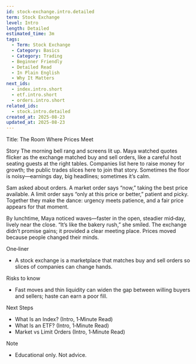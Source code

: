 ```yaml
---
id: stock-exchange.intro.detailed
term: Stock Exchange
level: Intro
length: Detailed
estimated_time: 3m
tags:
  - Term: Stock Exchange
  - Category: Basics
  - Category: Trading
  - Beginner Friendly
  - Detailed Read
  - In Plain English
  - Why It Matters
next_ids:
  - index.intro.short
  - etf.intro.short
  - orders.intro.short
related_ids:
  - stock.intro.detailed
created_at: 2025-08-23
updated_at: 2025-08-23
---
```


Title: The Room Where Prices Meet

Story
The morning bell rang and screens lit up. Maya watched quotes flicker as the exchange matched buy and sell orders, like a careful host seating guests at the right tables. Companies list here to raise money for growth; the public trades slices here to join that story. Sometimes the floor is noisy—earnings day, big headlines; sometimes it’s calm.

Sam asked about orders. A market order says “now,” taking the best price available. A limit order says “only at this price or better,” patient and picky. Together they make the dance: urgency meets patience, and a fair price appears for that moment.

By lunchtime, Maya noticed waves—faster in the open, steadier mid‑day, lively near the close. “It’s like the bakery rush,” she smiled. The exchange didn’t promise gains; it provided a clear meeting place. Prices moved because people changed their minds.

One‑liner
- A stock exchange is a marketplace that matches buy and sell orders so slices of companies can change hands.

Risks to know
- Fast moves and thin liquidity can widen the gap between willing buyers and sellers; haste can earn a poor fill.

Next Steps
- What Is an Index? (Intro, 1‑Minute Read)
- What Is an ETF? (Intro, 1‑Minute Read)
- Market vs Limit Orders (Intro, 1‑Minute Read)

Note
- Educational only. Not advice.

